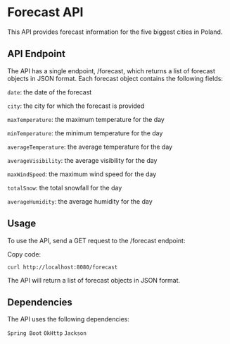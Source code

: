 # Forecast API
This API provides forecast information for the five biggest cities in Poland.

## API Endpoint
The API has a single endpoint, /forecast, which returns a list of forecast objects in JSON format. Each forecast object contains the following fields:

`date`: the date of the forecast

`city`: the city for which the forecast is provided

`maxTemperature`: the maximum temperature for the day

`minTemperature`: the minimum temperature for the day

`averageTemperature`: the average temperature for the day

`averageVisibility`: the average visibility for the day

`maxWindSpeed`: the maximum wind speed for the day

`totalSnow`: the total snowfall for the day

`averageHumidity`: the average humidity for the day
## Usage
To use the API, send a GET request to the /forecast endpoint:

Copy code:

`curl http://localhost:8080/forecast`

The API will return a list of forecast objects in JSON format.

## Dependencies
The API uses the following dependencies:

`Spring Boot`
`OkHttp`
`Jackson`

